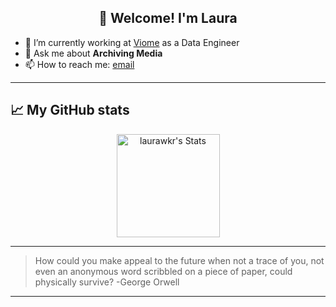 <h2 align="center">👋 Welcome! I'm Laura</h2>


- 🧪 I’m currently working at [Viome](https://www.viome.com/) as a Data Engineer
- 💬 Ask me about **Archiving Media**
- 📫 How to reach me: [email](laura@caferacerstudios.com)

-------
## 📈 My GitHub stats

<div class="badges-githubstats">
  <p align="center">
    <img src="https://github-readme-stats.vercel.app/api?username=laurawkr&theme=tokyonight&show_icons=true&hide_border=true&count_private=true" alt="laurawkr's Stats" height="165">
  </p>
</div>


-------

> How could you make appeal to the future when not a trace of you, not even an anonymous word scribbled on a piece of paper, could physically survive? -George Orwell



-------
